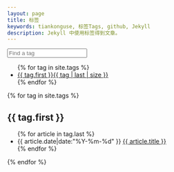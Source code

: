 ```yaml
---
layout: page
title: 标签
keywords: tiankonguse, 标签Tags, github, Jekyll
description: Jekyll 中使用标签得到文章。
---
```



<div class="row-fluid entry-tag">
    <div class="offset">
        <form class="form-search">
            <input type="text" class="input-medium search-query filterinput" placeholder="Find a tag">
        </form>
        <ul class="list-of-tags">
            {% for tag in site.tags %}
            <li>
            <a href="#{{ tag.first }}-ref">{{ tag.first }}<span>{{ tag | last | size }}</span></a>
            </li>
            {% endfor %}
        </ul>
    </div>
</div>

<div class="row-fluid entry-tag">
    <div class="accordion" id="accordion2">
        {% for tag in site.tags %}
        <div class="accordion-heading">
            <h2 class="tag-title accordion-toggle list-of-categories" id="{{ tag.first }}-ref" data-toggle="collapse" data-parent="#accordion2" href="#{{ tag.first }}-ref">{{ tag.first }}</h2>
        </div>
        <div id="{{ tag.first }}-ref" class="accordion-body collapse">
            <div class="accordion-inner">
                <ul class="articles-in-tag list-articles-category" >
                {% for article in tag.last %}
                <li>
                    <time pubdate="pubdate" datetime="{{ article.date|date:"%Y-%m-%d %H:%M:%S" }}">{{ article.date|date:"%Y-%m-%d" }}</time>
                    <a href="{{ site.url }}{{ article.url }}">{{ article.title }}</a></li>
                {% endfor %}
                </ul>
            </div>
        </div>
    {% endfor %}
    </div>
</div>

<script>
    (function ($) {
        // custom css expression for a case-insensitive contains()
        jQuery.expr[':'].Contains = function(a,i,m){
            return (a.textContent || a.innerText || "").toUpperCase().indexOf(m[3].toUpperCase())>=0;
        };
        function listFilter() {
            $('.filterinput')
            .change( function () {
                var filter = $(this).val();
                if(filter) {
                    // this finds all links in a list that contain the input,
                    // and hide the ones not containing the input while showing the ones that do
                    $('.list-of-tags').find("a:not(:Contains(" + filter + "))").parent().hide();
                    $('.list-of-tags').find("a:Contains(" + filter + ")").parent().show();
                    } else {
                    $('.list-of-tags').find("li").show();
                }
                return false;
            })
            .keyup( function () {
                // fire the above change event after every letter
                $(this).change();
            });
        }
        //ondomready
        $(function () {
            listFilter($());
        });
    }(jQuery));
</script>

